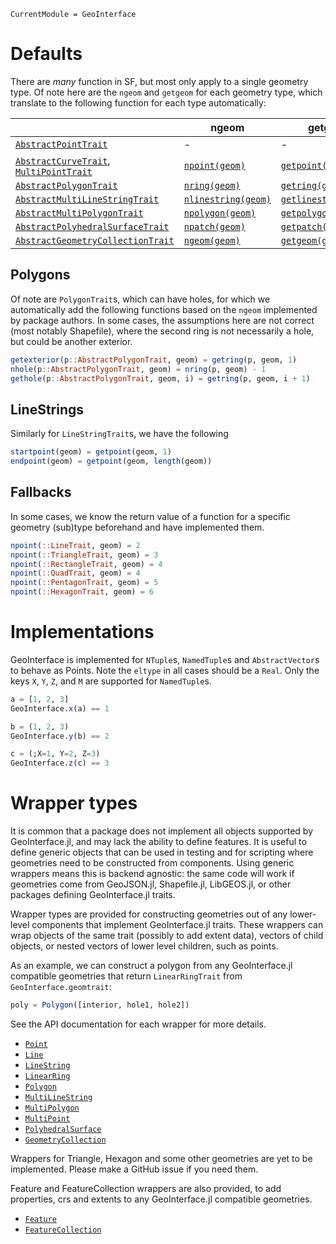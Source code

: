 ```@meta
CurrentModule = GeoInterface
```

# Defaults
There are *many* function in SF, but most only apply to a single geometry type.
Of note here are the `ngeom` and `getgeom` for each geometry type, which translate to the following function for each type automatically:

|                            | ngeom       | getgeom       |
|----------------------------|-------------|---------------|
| [`AbstractPointTrait`](@ref)              | -           | -             |
| [`AbstractCurveTrait`](@ref), [`MultiPointTrait`](@ref)  | [`npoint(geom)`](@ref)      | [`getpoint(geom)`](@ref)      |
| [`AbstractPolygonTrait`](@ref)            | [`nring(geom)`](@ref)       | [`getring(geom)`](@ref)       |
| [`AbstractMultiLineStringTrait`](@ref)    | [`nlinestring(geom)`](@ref) | [`getlinestring(geom)`](@ref) |
| [`AbstractMultiPolygonTrait`](@ref)       | [`npolygon(geom)`](@ref)    | [`getpolygon(geom)`](@ref)    |
| [`AbstractPolyhedralSurfaceTrait`](@ref)  | [`npatch(geom)`](@ref)      | [`getpatch(geom)`](@ref)      |
| [`AbstractGeometryCollectionTrait`](@ref) | [`ngeom(geom)`](@ref)       | [`getgeom(geom)`](@ref)       |

## Polygons
Of note are `PolygonTrait`s, which can have holes, for which we automatically add the following
functions based on the `ngeom` implemented by package authors. In some cases, the assumptions here
are not correct (most notably Shapefile), where the second ring is not necessarily a hole, but could
be another exterior.

```julia
getexterior(p::AbstractPolygonTrait, geom) = getring(p, geom, 1)
nhole(p::AbstractPolygonTrait, geom) = nring(p, geom) - 1
gethole(p::AbstractPolygonTrait, geom, i) = getring(p, geom, i + 1)
```
## LineStrings
Similarly for `LineStringTrait`s, we have the following
```julia
startpoint(geom) = getpoint(geom, 1)
endpoint(geom) = getpoint(geom, length(geom))
```

## Fallbacks
In some cases, we know the return value of a function for a specific geometry (sub)type beforehand and have implemented them.

```julia
npoint(::LineTrait, geom) = 2
npoint(::TriangleTrait, geom) = 3
npoint(::RectangleTrait, geom) = 4
npoint(::QuadTrait, geom) = 4
npoint(::PentagonTrait, geom) = 5
npoint(::HexagonTrait, geom) = 6
```

# Implementations
GeoInterface is implemented for `NTuple`s, `NamedTuple`s and `AbstractVector`s to behave as Points. Note the `eltype` in all cases should be a `Real`. Only the keys `X`, `Y`, `Z`, and `M` are supported for `NamedTuple`s.

```julia
a = [1, 2, 3]
GeoInterface.x(a) == 1

b = (1, 2, 3)
GeoInterface.y(b) == 2

c = (;X=1, Y=2, Z=3)
GeoInterface.z(c) == 3
```

# Wrapper types

It is common that a package does not implement all objects supported by
GeoInterface.jl, and may lack the ability to define features. It is useful
to define generic objects that can be used in testing and for scripting where
geometries need to be constructed from components. Using generic wrappers 
means this is backend agnostic: the same code will work if geometries come from
GeoJSON.jl, Shapefile.jl, LibGEOS.jl, or other packages defining GeoInterface.jl
traits.

Wrapper types are provided for constructing geometries out of any lower-level
components that implement GeoInterface.jl traits. These wrappers can wrap
objects of the same trait (possibly to add extent data), vectors of child
objects, or nested vectors of lower level children, such as points.

As an example, we can construct a polygon from any GeoInterface.jl compatible 
geometries that return `LinearRingTrait` from `GeoInterface.geomtrait`:

```julia
poly = Polygon([interior, hole1, hole2])
```

See the API documentation for each wrapper for more details.

- [`Point`](@ref)
- [`Line`](@ref)
- [`LineString`](@ref)
- [`LinearRing`](@ref)
- [`Polygon`](@ref)
- [`MultiLineString`](@ref)
- [`MultiPolygon`](@ref)
- [`MultiPoint`](@ref)
- [`PolyhedralSurface`](@ref)
- [`GeometryCollection`](@ref)

Wrappers for Triangle, Hexagon and some other geometries are yet to be implemented.
Please make a GitHub issue if you need them.

Feature and FeatureCollection wrappers are also provided, to add properties,
crs and extents to any GeoInterface.jl compatible geometries.

- [`Feature`](@ref)
- [`FeatureCollection`](@ref)

